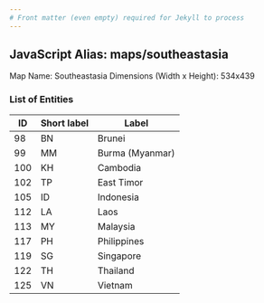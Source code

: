 ```yaml
---
# Front matter (even empty) required for Jekyll to process
---
```


## JavaScript Alias: maps/southeastasia

Map Name: Southeastasia
Dimensions (Width x Height): 534x439





### List of Entities

ID | Short label | Label
---|---|---|
98|BN|Brunei
99|MM|Burma (Myanmar)
100|KH|Cambodia
102|TP|East Timor
105|ID|Indonesia
112|LA|Laos
113|MY|Malaysia
117|PH|Philippines
119|SG|Singapore
122|TH|Thailand
125|VN|Vietnam

